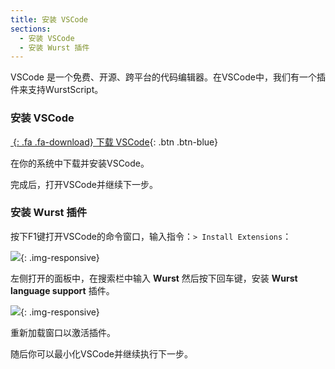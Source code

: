 ```yaml
---
title: 安装 VSCode
sections:
  - 安装 VSCode
  - 安装 Wurst 插件
---
```


VSCode 是一个免费、开源、跨平台的代码编辑器。在VSCode中，我们有一个插件来支持WurstScript。

### 安装 VSCode

[*&nbsp;*{: .fa .fa-download} 下载 VSCode](https://code.visualstudio.com/){: .btn .btn-blue}

在你的系统中下载并安装VSCode。

完成后，打开VSCode并继续下一步。

### 安装 Wurst 插件

按下F1键打开VSCode的命令窗口，输入指令：`> Install Extensions`：

![](/assets/images/setup/InstallExtensions.png){: .img-responsive}

左侧打开的面板中，在搜索栏中输入 **Wurst** 然后按下回车键，安装 **Wurst language support** 插件。

![](/assets/images/setup/InstallWurstExtension.png){: .img-responsive}

重新加载窗口以激活插件。

随后你可以最小化VSCode并继续执行下一步。